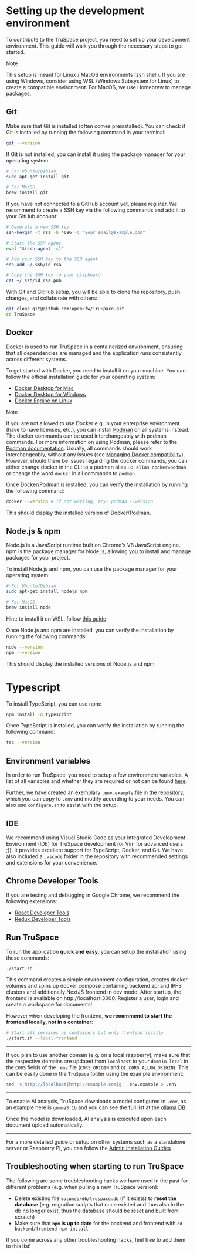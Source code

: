 # Setting up the development environment

To contribute to the TruSpace project, you need to set up your development environment. This guide will walk you through the necessary steps to get started.

> [!NOTE]
> This setup is meant for Linux / MacOS environments (zsh shell). If you are using Windows, consider using WSL (Windows Subsystem for Linux) to create a compatible environment. For MacOS, we use Homebrew to manage packages.

## Git

Make sure that Git is installed (often comes preinstalled). You can check if Git is installed by running the following command in your terminal:

```bash
git --version
```

If Git is not installed, you can install it using the package manager for your operating system.

```bash
# For Ubuntu/Debian
sudo apt-get install git

# For MacOS
brew install git
```

If you have not connected to a GitHub account yet, please register. We recommend to create a SSH key via the following commands and add it to your GitHub account:

```bash
# Generate a new SSH key
ssh-keygen -t rsa -b 4096 -C "your_email@example.com"

# Start the SSH agent
eval "$(ssh-agent -s)"

# Add your SSH key to the SSH agent
ssh-add ~/.ssh/id_rsa

# Copy the SSH key to your clipboard
cat ~/.ssh/id_rsa.pub
```

With Git and GitHub setup, you will be able to clone the repository, push changes, and collaborate with others:

```bash
git clone git@github.com:openkfw/TruSpace.git
cd TruSpace
```

## Docker

Docker is used to run TruSpace in a containerized environment, ensuring that all dependencies are managed and the application runs consistently across different systems.

To get started with Docker, you need to install it on your machine. You can follow the official installation guide for your operating system:

- [Docker Desktop for Mac](https://docs.docker.com/desktop/install/mac-install/)
- [Docker Desktop for Windows](https://docs.docker.com/desktop/install/windows-install/)
- [Docker Engine on Linux](https://docs.docker.com/engine/install/)

> [!NOTE]
> If you are not allowed to use Docker e.g. in your enterprise environment (have to have licenses, etc.), you can install [Podman](https://podman.io/docs/installation) on all systems instead. The docker commands can be used interchangeably with podman commands. For more information on using Podman, please refer to the [Podman documentation](https://podman.io/docs/). Usually, all commands should work interchangeably, without any issues (see [Managing Docker compatibility](https://podman-desktop.io/docs/migrating-from-docker/managing-docker-compatibility)). However, should there be issues regarding the docker commands, you can either change docker in the CLI to a podman alias i.e. `alias docker=podman` or change the word `docker` in all commands to `podman`.

Once Docker/Podman is installed, you can verify the installation by running the following command:

```bash
docker --version # if not working, try: podman --version
```

This should display the installed version of Docker/Podman.

## Node.js & npm

Node.js is a JavaScript runtime built on Chrome's V8 JavaScript engine. npm is the package manager for Node.js, allowing you to install and manage packages for your project.

To install Node.js and npm, you can use the package manager for your operating system:

```bash
# For Ubuntu/Debian
sudo apt-get install nodejs npm

# For MacOS
brew install node
```

Hint: to install it on WSL, follow [this guide](https://learn.microsoft.com/en-us/windows/dev-environment/javascript/nodejs-on-wsl).

Once Node.js and npm are installed, you can verify the installation by running the following commands:

```bash
node --version
npm --version
```

This should display the installed versions of Node.js and npm.

# Typescript

To install TypeScript, you can use npm:

```bash
npm install -g typescript
```

Once TypeScript is installed, you can verify the installation by running the following command:

```bash
tsc --version
```

## Environment variables

In order to run TruSpace, you need to setup a few environment variables. A list of all variables and whether they are required or not can be found [here](../ENVIRONMENT_VARIABLES.md).

Further, we have created an exemplary `.env.example` file in the repository, which you can copy to `.env` and modify according to your needs. You can also use `configure.sh` to assist with the setup.

## IDE

We recommend using Visual Studio Code as your Integrated Development Environment (IDE) for TruSpace development (or Vim for advanced users ;)). It provides excellent support for TypeScript, Docker, and Git. We have also included a `.vscode` folder in the repository with recommended settings and extensions for your convenience.

## Chrome Developer Tools

If you are testing and debugging in Google Chrome, we recommend the following extensions:

- [React Developer Tools](https://chromewebstore.google.com/detail/react-developer-tools/fmkadmapgofadopljbjfkapdkoienihi?pli=1)
- [Redux Developer Tools](https://chromewebstore.google.com/detail/redux-devtools/lmhkpmbekcpmknklioeibfkpmmfibljd)

## Run TruSpace

To run the application **quick and easy**, you can setup the installation using these commands:

```bash
./start.sh
```

This command creates a simple environment configuration, creates docker volumes and spins up docker compose containing backend api and IPFS clusters and additionally NextJS frontend in dev mode. After startup, the frontend is available on http://localhost:3000. Register a user, login and create a workspace for documents!

However when developing the frontend, **we recommend to start the frontend locally, not in a container**:

```bash
# Start all services as containers but only frontend locally
./start.sh --local-frontend
```

---

If you plan to use another domain (e.g. on a local raspberry), make sure that the respective domains are updated from `localhost` to your `domain.local` in the `CORS` fields of the `.env` file (`CORS_ORIGIN` and `OI_CORS_ALLOW_ORIGIN`). This can be easily done in the `TruSpace` folder using the example environment:

```bash
sed 's|http://localhost|http://example.com|g' .env.example > .env
```

---

To enable AI analysis, TruSpace downloads a model configured in `.env`, as an example here is `gemma3:1b` and you can see the full list at the [ollama DB](https://ollama.com/library?q=mistral&sort=popular).

Once the model is downloaded, AI analysis is executed upon each document upload automatically.

---

For a more detailed guide or setup on other systems such as a standalone server or Raspberry Pi, you can follow the [Admin Installation Guides](../Admin%20Guide/Setup%20TruSpace/Installation.md).

## Troubleshooting when starting to run TruSpace

The following are some troubleshooting hacks we have used in the past for different problems (e.g. when pulling a new TruSpace version):

- Delete existing file `volumes/db/truspace.db` (if it exists) to **reset the database** (e.g. migration scripts that once existed and thus also in the db no longer exist, thus the database should be reset and built from scratch)
- Make sure that **`npm` is up to date** for the backend and frontend with `cd backend/frontend npm install`

If you come across any other troubleshooting hacks, feel free to add them to this list!
